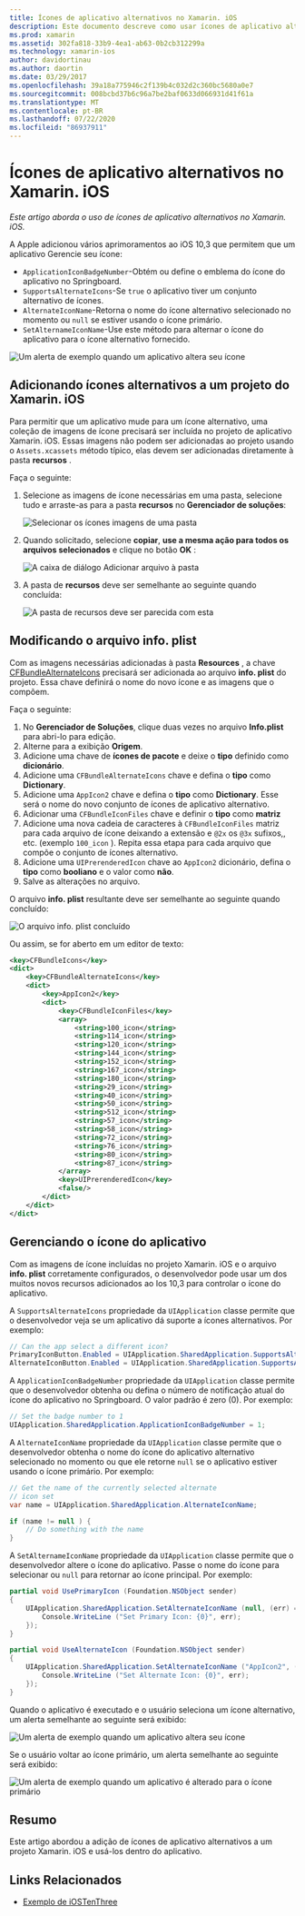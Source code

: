 ```yaml
---
title: Ícones de aplicativo alternativos no Xamarin. iOS
description: Este documento descreve como usar ícones de aplicativo alternativos no Xamarin. iOS. Ele aborda como adicionar esses ícones a um projeto Xamarin. iOS, como modificar o arquivo info. plist e como gerenciar o ícone do aplicativo programaticamente.
ms.prod: xamarin
ms.assetid: 302fa818-33b9-4ea1-ab63-0b2cb312299a
ms.technology: xamarin-ios
author: davidortinau
ms.author: daortin
ms.date: 03/29/2017
ms.openlocfilehash: 39a18a775946c2f139b4c032d2c360bc5680a0e7
ms.sourcegitcommit: 008bcbd37b6c96a7be2baf0633d066931d41f61a
ms.translationtype: MT
ms.contentlocale: pt-BR
ms.lasthandoff: 07/22/2020
ms.locfileid: "86937911"
---
```

# <a name="alternate-app-icons-in-xamarinios"></a>Ícones de aplicativo alternativos no Xamarin. iOS

_Este artigo aborda o uso de ícones de aplicativo alternativos no Xamarin. iOS._

A Apple adicionou vários aprimoramentos ao iOS 10,3 que permitem que um aplicativo Gerencie seu ícone:

- `ApplicationIconBadgeNumber`-Obtém ou define o emblema do ícone do aplicativo no Springboard.
- `SupportsAlternateIcons`-Se `true` o aplicativo tiver um conjunto alternativo de ícones.
- `AlternateIconName`-Retorna o nome do ícone alternativo selecionado no momento ou `null` se estiver usando o ícone primário.
- `SetAlternameIconName`-Use este método para alternar o ícone do aplicativo para o ícone alternativo fornecido.

![Um alerta de exemplo quando um aplicativo altera seu ícone](alternate-app-icons-images/icons04.png)

<a name="Adding-Alternate-Icons"></a>

## <a name="adding-alternate-icons-to-a-xamarinios-project"></a>Adicionando ícones alternativos a um projeto do Xamarin. iOS

Para permitir que um aplicativo mude para um ícone alternativo, uma coleção de imagens de ícone precisará ser incluída no projeto de aplicativo Xamarin. iOS. Essas imagens não podem ser adicionadas ao projeto usando o `Assets.xcassets` método típico, elas devem ser adicionadas diretamente à pasta **recursos** .

Faça o seguinte:

1. Selecione as imagens de ícone necessárias em uma pasta, selecione tudo e arraste-as para a pasta **recursos** no **Gerenciador de soluções**:

    ![Selecionar os ícones imagens de uma pasta](alternate-app-icons-images/icons00.png)

2. Quando solicitado, selecione **copiar**, **use a mesma ação para todos os arquivos selecionados** e clique no botão **OK** :

    ![A caixa de diálogo Adicionar arquivo à pasta](alternate-app-icons-images/icons02.png)

3. A pasta de **recursos** deve ser semelhante ao seguinte quando concluída:

    ![A pasta de recursos deve ser parecida com esta](alternate-app-icons-images/icons01.png)

<a name="Modifying-the-Info.plist-File"></a>

## <a name="modifying-the-infoplist-file"></a>Modificando o arquivo info. plist

Com as imagens necessárias adicionadas à pasta **Resources** , a chave [CFBundleAlternateIcons](https://developer.apple.com/library/content/documentation/General/Reference/InfoPlistKeyReference/Articles/CoreFoundationKeys.html#//apple_ref/doc/uid/TP40009249-SW13) precisará ser adicionada ao arquivo **info. plist** do projeto. Essa chave definirá o nome do novo ícone e as imagens que o compõem.

Faça o seguinte:

1. No **Gerenciador de Soluções**, clique duas vezes no arquivo **Info.plist** para abri-lo para edição.
2. Alterne para a exibição **Origem**.
3. Adicione uma chave de **ícones de pacote** e deixe o **tipo** definido como **dicionário**.
4. Adicione uma `CFBundleAlternateIcons` chave e defina o **tipo** como **Dictionary**.
5. Adicione uma `AppIcon2` chave e defina o **tipo** como **Dictionary**. Esse será o nome do novo conjunto de ícones de aplicativo alternativo.
6. Adicionar uma `CFBundleIconFiles` chave e definir o **tipo** como **matriz**
7. Adicione uma nova cadeia de caracteres à `CFBundleIconFiles` matriz para cada arquivo de ícone deixando a extensão e `@2x` os `@3x` sufixos,, etc. (exemplo `100_icon` ). Repita essa etapa para cada arquivo que compõe o conjunto de ícones alternativo.
8. Adicione uma `UIPrerenderedIcon` chave ao `AppIcon2` dicionário, defina o **tipo** como **booliano** e o valor como **não**.
9. Salve as alterações no arquivo.

O arquivo **info. plist** resultante deve ser semelhante ao seguinte quando concluído:

![O arquivo info. plist concluído](alternate-app-icons-images/icons03.png)

Ou assim, se for aberto em um editor de texto:

```xml
<key>CFBundleIcons</key>
<dict>
    <key>CFBundleAlternateIcons</key>
    <dict>
        <key>AppIcon2</key>
        <dict>
            <key>CFBundleIconFiles</key>
            <array>
                <string>100_icon</string>
                <string>114_icon</string>
                <string>120_icon</string>
                <string>144_icon</string>
                <string>152_icon</string>
                <string>167_icon</string>
                <string>180_icon</string>
                <string>29_icon</string>
                <string>40_icon</string>
                <string>50_icon</string>
                <string>512_icon</string>
                <string>57_icon</string>
                <string>58_icon</string>
                <string>72_icon</string>
                <string>76_icon</string>
                <string>80_icon</string>
                <string>87_icon</string>
            </array>
            <key>UIPrerenderedIcon</key>
            <false/>
        </dict>
    </dict>
</dict>
```

<a name="Managing-the-Apps-Icon"></a>

## <a name="managing-the-apps-icon"></a>Gerenciando o ícone do aplicativo 

Com as imagens de ícone incluídas no projeto Xamarin. iOS e o arquivo **info. plist** corretamente configurados, o desenvolvedor pode usar um dos muitos novos recursos adicionados ao Ios 10,3 para controlar o ícone do aplicativo.

A `SupportsAlternateIcons` propriedade da `UIApplication` classe permite que o desenvolvedor veja se um aplicativo dá suporte a ícones alternativos. Por exemplo:

```csharp
// Can the app select a different icon?
PrimaryIconButton.Enabled = UIApplication.SharedApplication.SupportsAlternateIcons;
AlternateIconButton.Enabled = UIApplication.SharedApplication.SupportsAlternateIcons;
```

A `ApplicationIconBadgeNumber` propriedade da `UIApplication` classe permite que o desenvolvedor obtenha ou defina o número de notificação atual do ícone do aplicativo no Springboard. O valor padrão é zero (0). Por exemplo:

```csharp
// Set the badge number to 1
UIApplication.SharedApplication.ApplicationIconBadgeNumber = 1;
```

A `AlternateIconName` propriedade da `UIApplication` classe permite que o desenvolvedor obtenha o nome do ícone do aplicativo alternativo selecionado no momento ou que ele retorne `null` se o aplicativo estiver usando o ícone primário. Por exemplo:

```csharp
// Get the name of the currently selected alternate
// icon set
var name = UIApplication.SharedApplication.AlternateIconName;

if (name != null ) {
    // Do something with the name
}
```

A `SetAlternameIconName` propriedade da `UIApplication` classe permite que o desenvolvedor altere o ícone do aplicativo. Passe o nome do ícone para selecionar ou `null` para retornar ao ícone principal. Por exemplo:

```csharp
partial void UsePrimaryIcon (Foundation.NSObject sender)
{
    UIApplication.SharedApplication.SetAlternateIconName (null, (err) => {
        Console.WriteLine ("Set Primary Icon: {0}", err);
    });
}

partial void UseAlternateIcon (Foundation.NSObject sender)
{
    UIApplication.SharedApplication.SetAlternateIconName ("AppIcon2", (err) => {
        Console.WriteLine ("Set Alternate Icon: {0}", err);
    });
}
```

Quando o aplicativo é executado e o usuário seleciona um ícone alternativo, um alerta semelhante ao seguinte será exibido:

![Um alerta de exemplo quando um aplicativo altera seu ícone](alternate-app-icons-images/icons04.png)

Se o usuário voltar ao ícone primário, um alerta semelhante ao seguinte será exibido:

![Um alerta de exemplo quando um aplicativo é alterado para o ícone primário](alternate-app-icons-images/icons05.png)

<a name="Summary"></a>

## <a name="summary"></a>Resumo

Este artigo abordou a adição de ícones de aplicativo alternativos a um projeto Xamarin. iOS e usá-los dentro do aplicativo.

## <a name="related-links"></a>Links Relacionados

- [Exemplo de iOSTenThree](https://docs.microsoft.com/samples/xamarin/ios-samples/ios10-iostenthree/)
